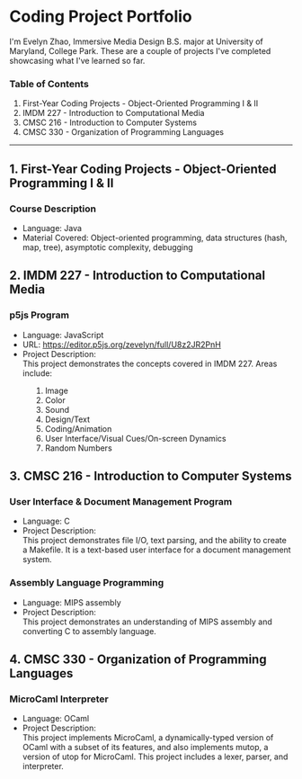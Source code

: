 <h1><strong>Coding Project Portfolio</strong></h1>

<p>I&#39;m Evelyn Zhao, Immersive Media Design B.S. major at University of Maryland, College Park. These are a couple of projects I&#39;ve completed showcasing what I&#39;ve learned so far.&nbsp;</p>

<h3>Table of Contents</h3>

<ol>
	<li>First-Year Coding Projects - Object-Oriented Programming I &amp; II</li>
	<li>IMDM 227 - Introduction to Computational Media</li>
	<li>CMSC 216 - Introduction to Computer Systems</li>
	<li>CMSC 330 - Organization of Programming Languages</li>
</ol>

<hr />
<h2><strong>1. First-Year Coding Projects - Object-Oriented Programming I &amp; II</strong>&nbsp;</h2>

<h3>Course Description</h3>

<ul>
	<li>Language: Java</li>
	<li>Material Covered: Object-oriented programming, data structures (hash, map, tree), asymptotic complexity, debugging</li>
</ul>

<h2><strong>2. IMDM 227 - Introduction to Computational Media</strong></h2>

<h3>p5js Program</h3>

<ul>
	<li>Language: JavaScript</li>
	<li>URL:&nbsp;<a href="https://editor.p5js.org/zevelyn/full/U8z2JR2PnH">https://editor.p5js.org/zevelyn/full/U8z2JR2PnH</a></li>
	<li>Project Description:<br />
	This project demonstrates the concepts covered in IMDM 227. Areas include:&nbsp;</li>
</ul>

<ol style="margin-left:40px">
	<li>Image</li>
	<li>Color</li>
	<li>Sound</li>
	<li>Design/Text</li>
	<li>Coding/Animation</li>
	<li>User Interface/Visual Cues/On-screen Dynamics</li>
	<li>Random Numbers</li>
</ol>

<ul>
</ul>

<h2><strong>3.&nbsp;CMSC 216 - Introduction to Computer Systems</strong></h2>

<h3>User Interface &amp; Document Management Program</h3>

<ul>
	<li>Language: C</li>
	<li>Project Description:&nbsp;<br />
	This project demonstrates file I/O, text parsing, and the ability to create a Makefile. It is a text-based user interface for a document management system.&nbsp;</li>
</ul>

<h3>Assembly Language Programming</h3>

<ul>
	<li>Language: MIPS assembly</li>
	<li>Project Description:<br />
	This project demonstrates an understanding of MIPS assembly and converting C to assembly language.</li>
</ul>

<h2><strong>4.&nbsp;CMSC 330 - Organization of Programming Languages</strong></h2>

<h3>MicroCaml Interpreter</h3>

<ul>
	<li>Language: OCaml</li>
	<li>Project Description:<br />
	This project implements MicroCaml, a dynamically-typed version of OCaml with a subset of its features, and also implements mutop, a version of utop for MicroCaml. This project includes a lexer, parser, and interpreter. </li>
</ul>
